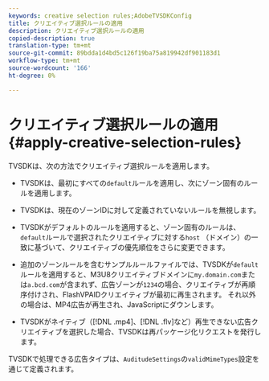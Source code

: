 ```yaml
---
keywords: creative selection rules;AdobeTVSDKConfig
title: クリエイティブ選択ルールの適用
description: クリエイティブ選択ルールの適用
copied-description: true
translation-type: tm+mt
source-git-commit: 89bdda1d4bd5c126f19ba75a819942df901183d1
workflow-type: tm+mt
source-wordcount: '166'
ht-degree: 0%

---
```



# クリエイティブ選択ルールの適用{#apply-creative-selection-rules}

TVSDKは、次の方法でクリエイティブ選択ルールを適用します。

* TVSDKは、最初にすべての`default`ルールを適用し、次にゾーン固有のルールを適用します。
* TVSDKは、現在のゾーンIDに対して定義されていないルールを無視します。
* TVSDKがデフォルトのルールを適用すると、ゾーン固有のルールは、`default`ルールで選択されたクリエイティブに対する`host` （ドメイン）の一致に基づいて、クリエイティブの優先順位をさらに変更できます。

* 追加のゾーンルールを含むサンプルルールファイルでは、TVSDKが`default`ルールを適用すると、M3U8クリエイティブドメインに`my.domain.com`または`a.bcd.com`が含まれず、広告ゾーンが`1234`の場合、クリエイティブが再順序付けされ、FlashVPAIDクリエイティブが最初に再生されます。 それ以外の場合は、MP4広告が再生され、JavaScriptにダウンします。

* TVSDKがネイティブ（[!DNL .mp4]、[!DNL .flv]など）再生できない広告クリエイティブを選択した場合、TVSDKは再パッケージ化リクエストを発行します。

TVSDKで処理できる広告タイプは、`AuditudeSettings`の`validMimeTypes`設定を通じて定義されます。

<!-- 

In Android 2.5 API docs, I see a 
<span class="codeph"> setValidMimeTypes</span> but not a 
<span class="codeph"> getValidMimeTypes</span>.

 -->

